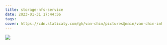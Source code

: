 ```yaml
---
title: storage-nfs-service
date: 2023-01-31 17:44:56
tags:
cover: https://cdn.staticaly.com/gh/van-chin/pictures@main/van-chin-inkStorage-By-NFS.png
---
```


![](https://cdn.staticaly.com/gh/van-chin/pictures@main/van-chin-inkStorage-By-NFS.png)